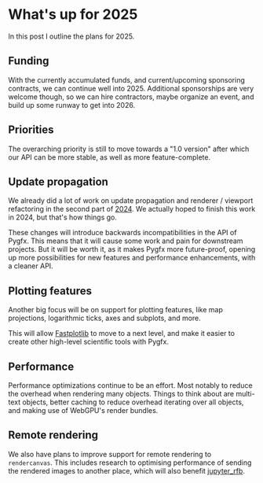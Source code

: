 # What's up for 2025

<!-- DATE: 2025-01-17 -->
<!-- AUTHOR: Almar -->

In this post I outline the plans for 2025.

<!-- END_SUMMARY -->


## Funding

With the currently accumulated funds, and current/upcoming sponsoring contracts, we
can continue well into 2025. Additional sponsorships are very welcome though, so we can
hire contractors, maybe organize an event, and build up some runway to get into 2026.


## Priorities

The overarching priority is still to move towards a "1.0 version" after
which our API can be more stable, as well as more feature-complete.


## Update propagation

We already did a lot of work on update propagation and renderer / viewport refactoring in the second part of [2024](report001.html).
We actually hoped to finish this work in 2024, but that's how things go.

These changes will introduce backwards incompatibilities in the API of
Pygfx. This means that it will cause some work and pain for downstream projects.
But it will be worth it, as it makes Pygfx more future-proof, opening up
more possibilities for new features and performance enhancements, with a cleaner API.


## Plotting features

Another big focus will be on support for plotting features, like map projections, logarithmic
ticks, axes and subplots, and more.

This will allow [Fastplotlib](https://github.com/fastplotlib/fastplotlib) to
move to a next level, and make it easier to create other high-level scientific tools with Pygfx.


## Performance

Performance optimizations continue to be an effort. Most notably to reduce
the overhead when rendering many objects. Things to think about are
multi-text objects, better caching to reduce overhead iterating over all objects,
and making use of WebGPU's render bundles.


## Remote rendering

We also have plans to improve support for remote rendering to `rendercanvas`.
This includes research to optimising performance of sending the rendered images
to another place, which will also benefit [jupyter_rfb](https://github.com/vispy/jupyter_rfb).
